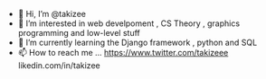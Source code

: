 - 👋 Hi, I’m @takizee
- 👀 I’m interested in web develpoment , CS Theory , graphics programming and low-level stuff
- 🌱 I’m currently learning the Django framework , python and SQL
- 📫 How to reach me ... 
https://www.twitter.com/takizeee
likedin.com/in/takizee


<!---
takizee/takizee is a ✨ special ✨ repository because its `README.md` (this file) appears on your GitHub profile.
You can click the Preview link to take a look at your changes.
--->
